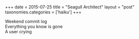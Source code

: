 +++
date = 2015-07-25
title = "Seagull Architect"
layout = "post"
taxonomies.categories = ['haiku']
+++

Weekend commit log  
Everything you know is gone  
A user crying
